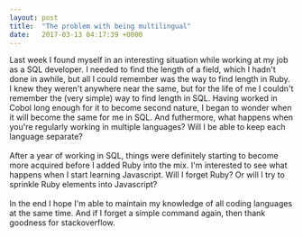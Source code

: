 ```yaml
---
layout: post
title:  "The problem with being multilingual"
date:   2017-03-13 04:17:39 +0000
---
```



Last week I found myself in an interesting situation while working at my job as a SQL developer.  I needed to find the length of a field, which I hadn't done in awhile, but all I could remember was the way to find length in Ruby. I knew they weren't anywhere near the same, but for the life of me I couldn't remember the (very simple) way to find length in SQL.  Having worked in Cobol long enough for it to become second nature, I began to wonder when it will become the same for me in SQL.  And futhermore, what happens when you're regularly working in multiple languages?  Will I be able to keep each language separate?  
<br> After a year of working in SQL, things were definitely starting to become more acquired before I added Ruby into the mix.  I'm interested to see what happens when I start learning Javascript.  Will I forget Ruby? Or will I try to sprinkle Ruby elements into Javascript?  
<br>In the end I hope I'm able to maintain my knowledge of all coding languages at the same time.  And if I forget a simple command again, then thank goodness for stackoverflow. 
